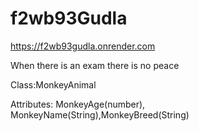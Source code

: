 # f2wb93Gudla
https://f2wb93gudla.onrender.com

When there is an exam there is no peace

Class:MonkeyAnimal

Attributes: MonkeyAge(number), MonkeyName(String),MonkeyBreed(String)